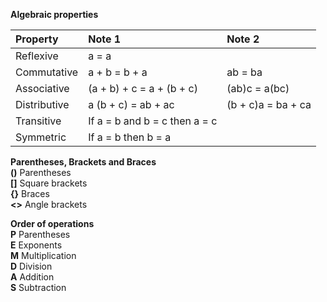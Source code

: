 __Algebraic properties__  

| Property | Note 1           |Note 2    |  
|:-------- |:---------------- |:-------- |  
| Reflexive | a = a | |  
| Commutative | a + b = b + a | ab = ba |  
| Associative | (a + b) + c = a + (b + c) | (ab)c = a(bc) | |  
| Distributive | a (b + c) = ab + ac | (b + c)a = ba + ca | |  
| Transitive  | If a = b and b = c then a = c | |  
| Symmetric | If a = b then b = a | |  


__Parentheses, Brackets and Braces__  
**()** Parentheses  
**[]** Square brackets  
**{}** Braces  
**<>** Angle brackets  

__Order of operations__  
**P** Parentheses  
**E** Exponents  
**M** Multiplication  
**D** Division  
**A** Addition  
**S** Subtraction  
